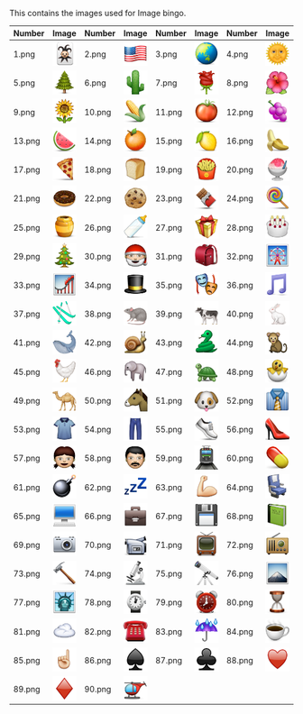 This contains the images used for Image bingo.

| Number | Image | Number | Image | Number | Image | Number | Image |
| ------ | ----------- | ------ | ---------- | ------ | ---------- | ------ | ---------- |
| 1.png  | ![1_png](1.png) | 2.png | ![2_png](2.png) | 3.png | ![3_png](3.png) | 4.png | ![4_png](4.png) |
| 5.png  | ![5_png](5.png) | 6.png | ![6_png](6.png) | 7.png | ![7_png](7.png) | 8.png | ![8_png](8.png) |
| 9.png  | ![9_png](9.png) | 10.png | ![10_png](10.png) | 11.png | ![11_png](11.png) | 12.png | ![12_png](12.png) |
| 13.png  | ![13_png](13.png) | 14.png | ![14_png](14.png) | 15.png | ![15_png](15.png) | 16.png | ![16_png](16.png) |
| 17.png  | ![17_png](17.png) | 18.png | ![18_png](18.png) | 19.png | ![19_png](19.png) | 20.png | ![20_png](20.png) |
| 21.png  | ![21_png](21.png) | 22.png | ![22_png](22.png) | 23.png | ![23_png](23.png) | 24.png | ![24_png](24.png) |
| 25.png  | ![25_png](25.png) | 26.png | ![26_png](26.png) | 27.png | ![27_png](27.png) | 28.png | ![28_png](28.png) |
| 29.png  | ![29_png](29.png) | 30.png | ![30_png](30.png) | 31.png | ![31_png](31.png) | 32.png | ![32_png](32.png) |
| 33.png  | ![33_png](33.png) | 34.png | ![34_png](34.png) | 35.png | ![35_png](35.png) | 36.png | ![36_png](36.png) |
| 37.png  | ![37_png](37.png) | 38.png | ![38_png](38.png) | 39.png | ![39_png](39.png) | 40.png | ![40_png](40.png) |
| 41.png  | ![41_png](41.png) | 42.png | ![42_png](42.png) | 43.png | ![43_png](43.png) | 44.png | ![44_png](44.png) |
| 45.png  | ![45_png](45.png) | 46.png | ![46_png](46.png) | 47.png | ![47_png](47.png) | 48.png | ![48_png](48.png) |
| 49.png  | ![49_png](49.png) | 50.png | ![50_png](50.png) | 51.png | ![51_png](51.png) | 52.png | ![52_png](52.png) |
| 53.png  | ![53_png](53.png) | 54.png | ![54_png](54.png) | 55.png | ![55_png](55.png) | 56.png | ![56_png](56.png) |
| 57.png  | ![57_png](57.png) | 58.png | ![58_png](58.png) | 59.png | ![59_png](59.png) | 60.png | ![60_png](60.png) |
| 61.png  | ![61_png](61.png) | 62.png | ![62_png](62.png) | 63.png | ![63_png](63.png) | 64.png | ![64_png](64.png) |
| 65.png  | ![65_png](65.png) | 66.png | ![66_png](66.png) | 67.png | ![67_png](67.png) | 68.png | ![68_png](68.png) |
| 69.png  | ![69_png](69.png) | 70.png | ![70_png](70.png) | 71.png | ![71_png](71.png) | 72.png | ![72_png](72.png) |
| 73.png  | ![73_png](73.png) | 74.png | ![74_png](74.png) | 75.png | ![75_png](75.png) | 76.png | ![76_png](76.png) |
| 77.png  | ![77_png](77.png) | 78.png | ![78_png](78.png) | 79.png | ![79_png](79.png) | 80.png | ![80_png](80.png) |
| 81.png  | ![81_png](81.png) | 82.png | ![82_png](82.png) | 83.png | ![83_png](83.png) | 84.png | ![84_png](84.png) |
| 85.png  | ![85_png](85.png) | 86.png | ![86_png](86.png) | 87.png | ![87_png](87.png) | 88.png | ![88_png](88.png) |
| 89.png  | ![89_png](89.png) | 90.png | ![90_png](90.png) |  | | | |
